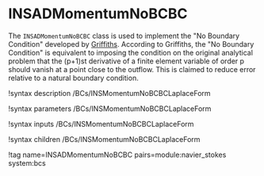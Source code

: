 # INSADMomentumNoBCBC

The `INSADMomentumNoBCBC` class is used to implement the "No Boundary Condition"
developed by
[Griffiths](https://onlinelibrary.wiley.com/doi/abs/10.1002/(SICI)1097-0363(19970228)24:4%3C393::AID-FLD505%3E3.0.CO;2-O). According
to Griffiths, the "No Boundary Condition" is equivalent to imposing the
condition on the original analytical problem that the (p+1)st derivative of a finite element variable of order p
should vanish at a point close to the outflow. This is claimed to reduce error
relative to a natural boundary condition.

!syntax description /BCs/INSMomentumNoBCBCLaplaceForm

!syntax parameters /BCs/INSMomentumNoBCBCLaplaceForm

!syntax inputs /BCs/INSMomentumNoBCBCLaplaceForm

!syntax children /BCs/INSMomentumNoBCBCLaplaceForm

!tag name=INSADMomentumNoBCBC pairs=module:navier_stokes system:bcs

